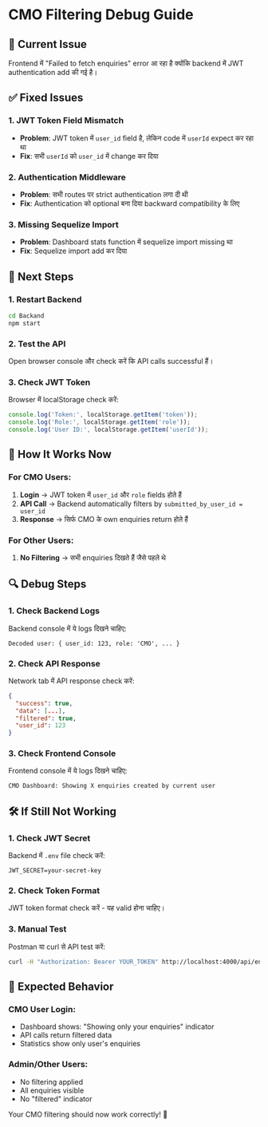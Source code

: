 # CMO Filtering Debug Guide

## 🔧 **Current Issue**
Frontend में "Failed to fetch enquiries" error आ रहा है क्योंकि backend में JWT authentication add की गई है।

## ✅ **Fixed Issues**

### 1. **JWT Token Field Mismatch**
- **Problem**: JWT token में `user_id` field है, लेकिन code में `userId` expect कर रहा था
- **Fix**: सभी `userId` को `user_id` में change कर दिया

### 2. **Authentication Middleware**
- **Problem**: सभी routes पर strict authentication लगा दी थी
- **Fix**: Authentication को optional बना दिया backward compatibility के लिए

### 3. **Missing Sequelize Import**
- **Problem**: Dashboard stats function में sequelize import missing था
- **Fix**: Sequelize import add कर दिया

## 🚀 **Next Steps**

### 1. **Restart Backend**
```bash
cd Backand
npm start
```

### 2. **Test the API**
Open browser console और check करें कि API calls successful हैं।

### 3. **Check JWT Token**
Browser में localStorage check करें:
```javascript
console.log('Token:', localStorage.getItem('token'));
console.log('Role:', localStorage.getItem('role'));
console.log('User ID:', localStorage.getItem('userId'));
```

## 🎯 **How It Works Now**

### **For CMO Users:**
1. **Login** → JWT token में `user_id` और `role` fields होते हैं
2. **API Call** → Backend automatically filters by `submitted_by_user_id = user_id`
3. **Response** → सिर्फ CMO के own enquiries return होते हैं

### **For Other Users:**
1. **No Filtering** → सभी enquiries दिखते हैं जैसे पहले थे

## 🔍 **Debug Steps**

### 1. **Check Backend Logs**
Backend console में ये logs दिखने चाहिए:
```
Decoded user: { user_id: 123, role: 'CMO', ... }
```

### 2. **Check API Response**
Network tab में API response check करें:
```json
{
  "success": true,
  "data": [...],
  "filtered": true,
  "user_id": 123
}
```

### 3. **Check Frontend Console**
Frontend console में ये logs दिखने चाहिए:
```
CMO Dashboard: Showing X enquiries created by current user
```

## 🛠 **If Still Not Working**

### 1. **Check JWT Secret**
Backend में `.env` file check करें:
```
JWT_SECRET=your-secret-key
```

### 2. **Check Token Format**
JWT token format check करें - यह valid होना चाहिए।

### 3. **Manual Test**
Postman या curl से API test करें:
```bash
curl -H "Authorization: Bearer YOUR_TOKEN" http://localhost:4000/api/enquiries
```

## 📝 **Expected Behavior**

### **CMO User Login:**
- Dashboard shows: "Showing only your enquiries" indicator
- API calls return filtered data
- Statistics show only user's enquiries

### **Admin/Other Users:**
- No filtering applied
- All enquiries visible
- No "filtered" indicator

Your CMO filtering should now work correctly! 🎉